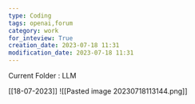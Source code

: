 ```yaml
---
type: Coding  
tags: openai,forum
category: work
for_inteview: True
creation_date: 2023-07-18 11:31
modification_date: 2023-07-18 11:31
---
```


  
Current Folder : LLM




[[18-07-2023]]
![[Pasted image 20230718113144.png]]